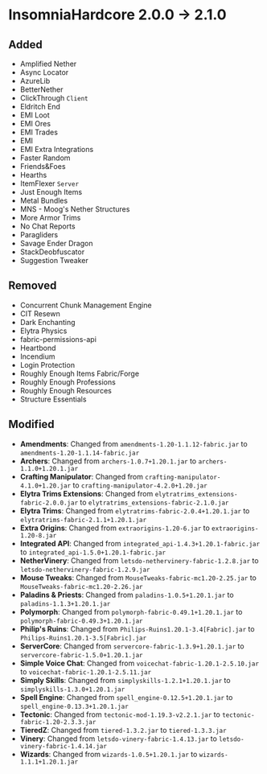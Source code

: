# InsomniaHardcore 2.0.0 -> 2.1.0

## Added

- Amplified Nether
- Async Locator
- AzureLib
- BetterNether
- ClickThrough `Client`
- Eldritch End
- EMI Loot
- EMI Ores
- EMI Trades
- EMI
- EMI Extra Integrations
- Faster Random
- Friends&Foes
- Hearths
- ItemFlexer `Server`
- Just Enough Items
- Metal Bundles
- MNS - Moog's Nether Structures
- More Armor Trims
- No Chat Reports
- Paragliders
- Savage Ender Dragon
- StackDeobfuscator
- Suggestion Tweaker
## Removed

- Concurrent Chunk Management Engine
- CIT Resewn
- Dark Enchanting
- Elytra Physics
- fabric-permissions-api
- Heartbond
- Incendium
- Login Protection
- Roughly Enough Items Fabric/Forge
- Roughly Enough Professions
- Roughly Enough Resources
- Structure Essentials
## Modified

- **Amendments**: Changed from `amendments-1.20-1.1.12-fabric.jar` to `amendments-1.20-1.1.14-fabric.jar`
- **Archers**: Changed from `archers-1.0.7+1.20.1.jar` to `archers-1.1.0+1.20.1.jar`
- **Crafting Manipulator**: Changed from `crafting-manipulator-4.1.0+1.20.jar` to `crafting-manipulator-4.2.0+1.20.jar`
- **Elytra Trims Extensions**: Changed from `elytratrims_extensions-fabric-2.0.0.jar` to `elytratrims_extensions-fabric-2.1.0.jar`
- **Elytra Trims**: Changed from `elytratrims-fabric-2.0.4+1.20.1.jar` to `elytratrims-fabric-2.1.1+1.20.1.jar`
- **Extra Origins**: Changed from `extraorigins-1.20-6.jar` to `extraorigins-1.20-8.jar`
- **Integrated API**: Changed from `integrated_api-1.4.3+1.20.1-fabric.jar` to `integrated_api-1.5.0+1.20.1-fabric.jar`
- **NetherVinery**: Changed from `letsdo-nethervinery-fabric-1.2.8.jar` to `letsdo-nethervinery-fabric-1.2.9.jar`
- **Mouse Tweaks**: Changed from `MouseTweaks-fabric-mc1.20-2.25.jar` to `MouseTweaks-fabric-mc1.20-2.26.jar`
- **Paladins & Priests**: Changed from `paladins-1.0.5+1.20.1.jar` to `paladins-1.1.3+1.20.1.jar`
- **Polymorph**: Changed from `polymorph-fabric-0.49.1+1.20.1.jar` to `polymorph-fabric-0.49.3+1.20.1.jar`
- **Philip's Ruins**: Changed from `Philips-Ruins1.20.1-3.4[Fabric].jar` to `Philips-Ruins1.20.1-3.5[Fabric].jar`
- **ServerCore**: Changed from `servercore-fabric-1.3.9+1.20.1.jar` to `servercore-fabric-1.5.0+1.20.1.jar`
- **Simple Voice Chat**: Changed from `voicechat-fabric-1.20.1-2.5.10.jar` to `voicechat-fabric-1.20.1-2.5.11.jar`
- **Simply Skills**: Changed from `simplyskills-1.2.1+1.20.1.jar` to `simplyskills-1.3.0+1.20.1.jar`
- **Spell Engine**: Changed from `spell_engine-0.12.5+1.20.1.jar` to `spell_engine-0.13.3+1.20.1.jar`
- **Tectonic**: Changed from `tectonic-mod-1.19.3-v2.2.1.jar` to `tectonic-fabric-1.20-2.3.3.jar`
- **TieredZ**: Changed from `tiered-1.3.2.jar` to `tiered-1.3.3.jar`
- **Vinery**: Changed from `letsdo-vinery-fabric-1.4.13.jar` to `letsdo-vinery-fabric-1.4.14.jar`
- **Wizards**: Changed from `wizards-1.0.5+1.20.1.jar` to `wizards-1.1.1+1.20.1.jar`